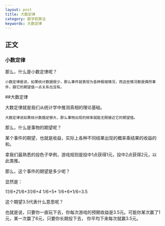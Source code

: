 ```yaml
---
layout: post
title: 大数定律
category: 数学和算法
keywords: 大数定律
---
```


## 正文
### 小数定律


那么，什么是小数定律呢？

```
小数定律是说，如果统计数据很少，那么事件就表现为各种极端情况，而这些情况都是偶然事件，跟它的期望值一点关系也没有。

```


##大数定律

大数定律就是我们从统计学中推测真相的理论基础。

```
大数定律说如果统计数据足够大，那么事物出现的频率就能无限接近它的期望值。
```


那么，什么是事物的期望呢？

某个事件的期望，也就是收益，实际上各种不同结果出现的概率乘结果的收益的和。

拿我们最熟悉的投色子举例，游戏规则是投中1点获得1元，投中2点获得2元，以此类推。

那么，这个事件的期望是多少呢？

显然是：

1*1/6+2*1/6+3*1/6+4* 1/6+5* 1/6+6*1/6=3.5

这个期望3.5代表什么意思呢？

也就是说，只要你一直玩下去，你每次游戏的预期收益是3.5元。可能你某次赢了1元，某一次赢了6元，只要你长期投下去， 你平均下来每次就赢3.5元。

